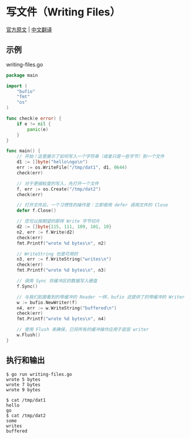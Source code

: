 # 写文件（Writing Files）

[官方原文](https://gobyexample.com/writing-files) | [中文翻译](https://gobyexample-cn.github.io/writing-files)

## 示例

writing-files.go

```go
package main

import (
	"bufio"
	"fmt"
	"os"
)

func check(e error) {
	if e != nil {
		panic(e)
	}
}

func main() {
	// 开始！这里展示了如何写入一个字符串（或者只是一些字节）到一个文件
	d1 := []byte("hello\ngo\n")
	err := os.WriteFile("/tmp/dat1", d1, 0644)
	check(err)

	// 对于更细粒度的写入，先打开一个文件
	f, err := os.Create("/tmp/dat2")
	check(err)

	// 打开文件后，一个习惯性的操作是：立即使用 defer 调用文件的 Close
	defer f.Close()

	// 您可以按期望的那样 Write 字节切片
	d2 := []byte{115, 111, 109, 101, 10}
	n2, err := f.Write(d2)
	check(err)
	fmt.Printf("wrote %d bytes\n", n2)

	// WriteString 也是可用的
	n3, err := f.WriteString("writes\n")
	check(err)
	fmt.Printf("wrote %d bytes\n", n3)

	// 调用 Sync 将缓冲区的数据写入硬盘
	f.Sync()

	// 与我们前面看到的带缓冲的 Reader 一样，bufio 还提供了的带缓冲的 Writer
	w := bufio.NewWriter(f)
	n4, err := w.WriteString("buffered\n")
	check(err)
	fmt.Printf("wrote %d bytes\n", n4)

	// 使用 Flush 来确保，已将所有的缓冲操作应用于底层 writer
	w.Flush()
}
```

## 执行和输出

```
$ go run writing-files.go
wrote 5 bytes
wrote 7 bytes
wrote 9 bytes

$ cat /tmp/dat1
hello
go
$ cat /tmp/dat2
some
writes
buffered
```
